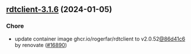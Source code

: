 

## [rdtclient-3.1.6](https://github.com/truecharts/charts/compare/rdtclient-3.1.5...rdtclient-3.1.6) (2024-01-05)

### Chore



- update container image ghcr.io/rogerfar/rdtclient to v2.0.52[@86d41c6](https://github.com/86d41c6) by renovate ([#16890](https://github.com/truecharts/charts/issues/16890))